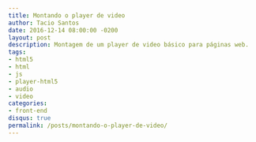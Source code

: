 ```yaml
---
title: Montando o player de video
author: Tacio Santos
date: 2016-12-14 08:00:00 -0200
layout: post
description: Montagem de um player de video básico para páginas web.
tags:
- html5
- html
- js
- player-html5
- audio
- video
categories:
- front-end
disqus: true
permalink: /posts/montando-o-player-de-video/
---
```



